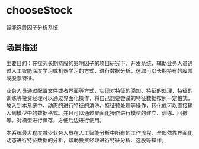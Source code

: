 # chooseStock
智能选股因子分析系统

## 场景描述

主要目的：在探究长期持股的影响因子的项目研究下，开发系统，辅助业务人员通过人工智能深度学习或机器学习的方式，进行数据分析，选取可以长期持有的股票或股票特征。

业务人员通过配置文件或者界面等方式，实现对特征的添加、特征的处理、特征的训练等投资经理可以通过界面化操作，将自己想要尝试的特征数据按照一定格式，放入到本系统中，动态的进行特征的清洗、特征预处理等操作，转化成可以直接输入到模型中的数据格式。并且可以通过界面化操作进行模型的建立、训练、回撤等。对模型进行保存，方便后边进行使用。

本系统最大程度减少业务人员在人工智能分析中所有的工作流程，全部依靠界面化动态进行特征数据的分析，帮助投资经理进行特征分析、选股等操作。
